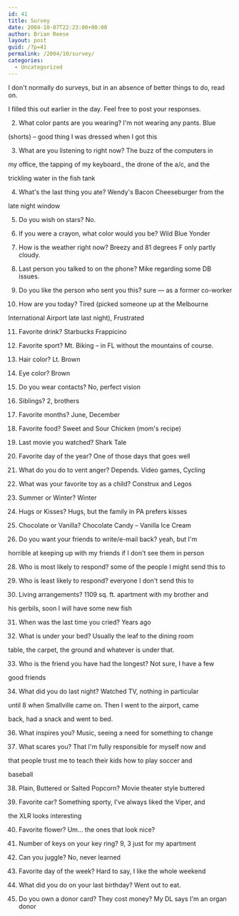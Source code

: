 ```yaml
---
id: 41
title: Survey
date: 2004-10-07T22:23:00+00:00
author: Brian Reese
layout: post
guid: /?p=41
permalink: /2004/10/survey/
categories:
  - Uncategorized
---
```

I don&apos;t normally do surveys, but in an absence of better things to do, read on.
  
I filled this out earlier in the day. Feel free to post your responses.

2. What color pants are you wearing? I&apos;m not wearing any pants. Blue
  
(shorts) &#8211; good thing I was dressed when I got this

3. What are you listening to right now? The buzz of the computers in
  
my office, the tapping of my keyboard., the drone of the a/c, and the
  
trickling water in the fish tank

4. What&apos;s the last thing you ate? Wendy&apos;s Bacon Cheeseburger from the
  
late night window

5. Do you wish on stars? No.

6. If you were a crayon, what color would you be? Wild Blue Yonder

7. How is the weather right now? Breezy and 81 degrees F only partly cloudy.

8. Last person you talked to on the phone? Mike regarding some DB issues.

9. Do you like the person who sent you this? sure &#8212; as a former co-worker

10. How are you today? Tired (picked someone up at the Melbourne
  
International Airport late last night), Frustrated

11. Favorite drink? Starbucks Frappicino

13. Favorite sport? Mt. Biking &#8211; in FL without the mountains of course.

14. Hair color? Lt. Brown

15. Eye color? Brown

16. Do you wear contacts? No, perfect vision

17. Siblings? 2, brothers

18. Favorite months? June, December

19. Favorite food? Sweet and Sour Chicken (mom&apos;s recipe)

20. Last movie you watched? Shark Tale

21. Favorite day of the year? One of those days that goes well

22. What do you do to vent anger? Depends. Video games, Cycling

23. What was your favorite toy as a child? Construx and Legos

24. Summer or Winter? Winter

25. Hugs or Kisses? Hugs, but the family in PA prefers kisses

26. Chocolate or Vanilla? Chocolate Candy &#8211; Vanilla Ice Cream

27. Do you want your friends to write/e-mail back? yeah, but I&apos;m
  
horrible at keeping up with my friends if I don&apos;t see them in person

28. Who is most likely to respond? some of the people I might send this to

29. Who is least likely to respond? everyone I don&apos;t send this to

30. Living arrangements? 1109 sq. ft. apartment with my brother and
  
his gerbils, soon I will have some new fish

31. When was the last time you cried? Years ago

32. What is under your bed? Usually the leaf to the dining room
  
table, the carpet, the ground and whatever is under that.

33. Who is the friend you have had the longest? Not sure, I have a few
  
good friends

34. What did you do last night? Watched TV, nothing in particular
  
until 8 when Smallville came on. Then I went to the airport, came
  
back, had a snack and went to bed.

36. What inspires you? Music, seeing a need for something to change

37. What scares you? That I&apos;m fully responsible for myself now and
  
that people trust me to teach their kids how to play soccer and
  
baseball

38. Plain, Buttered or Salted Popcorn? Movie theater style buttered

39. Favorite car? Something sporty, I&apos;ve always liked the Viper, and
  
the XLR looks interesting

40. Favorite flower? Um&#8230; the ones that look nice?

41. Number of keys on your key ring? 9, 3 just for my apartment

42. Can you juggle? No, never learned

43. Favorite day of the week? Hard to say, I like the whole weekend

44. What did you do on your last birthday? Went out to eat.

45. Do you own a donor card? They cost money? My DL says I&apos;m an organ donor